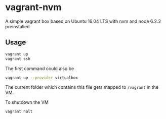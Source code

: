 # vagrant-nvm

A simple vagrant box based on Ubuntu 16.04 LTS  with nvm and node 6.2.2 preinstalled

## Usage

```bash
vagrant up
vagrant ssh
```

The first command could also be

```bash
vagrant up --provider virtualbox
```

The current folder which contains this file gets mapped to `/vagrant` in the VM.

To shutdown the VM

```
vagrant halt
```